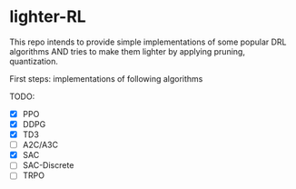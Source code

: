 # lighter-RL

This repo intends to provide simple implementations of some popular DRL algorithms AND tries to make them lighter by applying pruning, quantization.

First steps: implementations of following algorithms

TODO:
- [x] PPO
- [x] DDPG
- [x] TD3
- [ ] A2C/A3C
- [x] SAC
- [ ] SAC-Discrete
- [ ] TRPO
